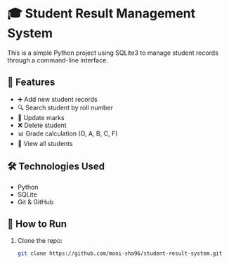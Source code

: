 # 🎓 Student Result Management System

This is a simple Python project using SQLite3 to manage student records through a command-line interface.

## 📌 Features

- ➕ Add new student records
- 🔍 Search student by roll number
- 📝 Update marks
- ❌ Delete student
- 📊 Grade calculation (O, A, B, C, F)
- 📄 View all students

## 🛠 Technologies Used

- Python
- SQLite
- Git & GitHub

## 🚀 How to Run

1. Clone the repo:
   ```bash
   git clone https://github.com/moni-sha96/student-result-system.git
